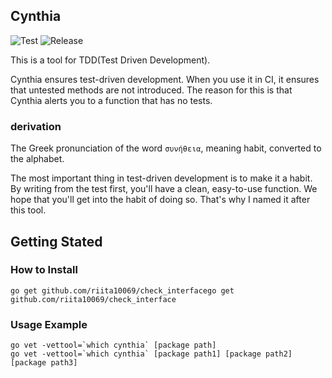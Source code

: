 ## Cynthia
![Test](https://github.com/riita10069/cynthia/workflows/Build/badge.svg)
![Release](https://github.com/riita10069/cynthia/workflows/Release/badge.svg)

This is a tool for TDD(Test Driven Development).

Cynthia ensures test-driven development. When you use it in CI, it ensures that untested methods are not introduced.
The reason for this is that Cynthia alerts you to a function that has no tests.

### derivation
The Greek pronunciation of the word `συνήθεια`, meaning habit, converted to the alphabet.

The most important thing in test-driven development is to make it a habit.
By writing from the test first, you'll have a clean, easy-to-use function.
We hope that you'll get into the habit of doing so.
That's why I named it after this tool.

## Getting Stated
### How to Install

```
go get github.com/riita10069/check_interfacego get github.com/riita10069/check_interface
```

### Usage Example
```
go vet -vettool=`which cynthia` [package path]
go vet -vettool=`which cynthia` [package path1] [package path2] [package path3]
```
